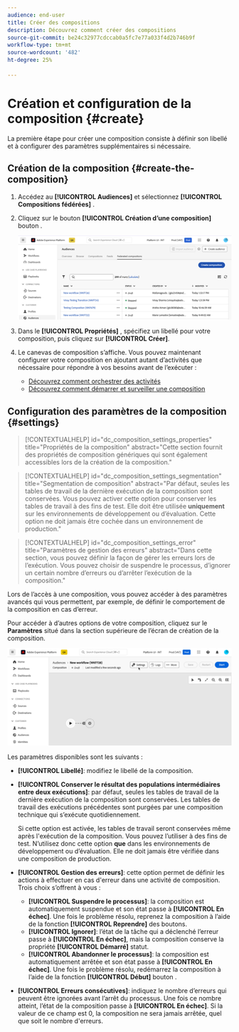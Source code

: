 ```yaml
---
audience: end-user
title: Créer des compositions
description: Découvrez comment créer des compositions
source-git-commit: be24c32977cdccab0a5fc7e77a033f4d2b746b9f
workflow-type: tm+mt
source-wordcount: '482'
ht-degree: 25%

---
```



# Création et configuration de la composition {#create}

La première étape pour créer une composition consiste à définir son libellé et à configurer des paramètres supplémentaires si nécessaire.

## Création de la composition {#create-the-composition}

1. Accédez au **[!UICONTROL Audiences]** et sélectionnez **[!UICONTROL Compositions fédérées]** .

1. Cliquez sur le bouton **[!UICONTROL Création d’une composition]** bouton .

   ![](assets/composition-create.png)

1. Dans le **[!UICONTROL Propriétés]** , spécifiez un libellé pour votre composition, puis cliquez sur **[!UICONTROL Créer]**.

1. Le canevas de composition s’affiche. Vous pouvez maintenant configurer votre composition en ajoutant autant d’activités que nécessaire pour répondre à vos besoins avant de l’exécuter :

   * [Découvrez comment orchestrer des activités](#action-activities)
   * [Découvrez comment démarrer et surveiller une composition](#save)

## Configuration des paramètres de la composition {#settings}

>[!CONTEXTUALHELP]
>id="dc_composition_settings_properties"
>title="Propriétés de la composition"
>abstract="Cette section fournit des propriétés de composition génériques qui sont également accessibles lors de la création de la composition."

>[!CONTEXTUALHELP]
>id="dc_composition_settings_segmentation"
>title="Segmentation de composition"
>abstract="Par défaut, seules les tables de travail de la dernière exécution de la composition sont conservées. Vous pouvez activer cette option pour conserver les tables de travail à des fins de test. Elle doit être utilisée **uniquement** sur les environnements de développement ou d’évaluation. Cette option ne doit jamais être cochée dans un environnement de production."

>[!CONTEXTUALHELP]
>id="dc_composition_settings_error"
>title="Paramètres de gestion des erreurs"
>abstract="Dans cette section, vous pouvez définir la façon de gérer les erreurs lors de l’exécution. Vous pouvez choisir de suspendre le processus, d’ignorer un certain nombre d’erreurs ou d’arrêter l’exécution de la composition."

Lors de l’accès à une composition, vous pouvez accéder à des paramètres avancés qui vous permettent, par exemple, de définir le comportement de la composition en cas d’erreur.

Pour accéder à d’autres options de votre composition, cliquez sur le **Paramètres** situé dans la section supérieure de l’écran de création de la composition.

![](assets/composition-create-settings.png)

Les paramètres disponibles sont les suivants :

* **[!UICONTROL Libellé]**: modifiez le libellé de la composition.

* **[!UICONTROL Conserver le résultat des populations intermédiaires entre deux exécutions]**: par défaut, seules les tables de travail de la dernière exécution de la composition sont conservées. Les tables de travail des exécutions précédentes sont purgées par une composition technique qui s’exécute quotidiennement.

  Si cette option est activée, les tables de travail seront conservées même après l&#39;exécution de la composition. Vous pouvez l’utiliser à des fins de test. N’utilisez donc cette option **que** dans les environnements de développement ou d’évaluation. Elle ne doit jamais être vérifiée dans une composition de production.

* **[!UICONTROL Gestion des erreurs]**: cette option permet de définir les actions à effectuer en cas d&#39;erreur dans une activité de composition. Trois choix s’offrent à vous :

   * **[!UICONTROL Suspendre le processus]**: la composition est automatiquement suspendue et son état passe à **[!UICONTROL En échec]**. Une fois le problème résolu, reprenez la composition à l’aide de la fonction **[!UICONTROL Reprendre]** des boutons.
   * **[!UICONTROL Ignorer]**: l’état de la tâche qui a déclenché l’erreur passe à **[!UICONTROL En échec]**, mais la composition conserve la propriété **[!UICONTROL Démarré]** statut.
   * **[!UICONTROL Abandonner le processus]**: la composition est automatiquement arrêtée et son état passe à **[!UICONTROL En échec]**. Une fois le problème résolu, redémarrez la composition à l’aide de la fonction **[!UICONTROL Début]** bouton .

* **[!UICONTROL Erreurs consécutives]**: indiquez le nombre d’erreurs qui peuvent être ignorées avant l’arrêt du processus. Une fois ce nombre atteint, l’état de la composition passe à **[!UICONTROL En échec]**. Si la valeur de ce champ est 0, la composition ne sera jamais arrêtée, quel que soit le nombre d&#39;erreurs.
